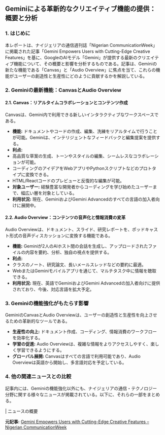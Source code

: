 ## Geminiによる革新的なクリエイティブ機能の提供：概要と分析

### 1. はじめに

本レポートは、ナイジェリアの通信週刊誌「Nigerian CommunicationWeek」に掲載された記事「Gemini Empowers Users with Cutting-Edge Creative Features」を基に、GoogleのAIモデル「Gemini」が提供する最新のクリエイティブ機能について、その概要と影響を分析するものである。記事は、Geminiの新たな機能である「Canvas」と「Audio Overview」に焦点を当て、これらの機能がユーザーの創造性と生産性にどのように貢献するかを解説している。

### 2. Geminiの最新機能：CanvasとAudio Overview

#### 2.1. Canvas：リアルタイムコラボレーションとコンテンツ作成

Canvasは、Gemini内で利用できる新しいインタラクティブなワークスペースである。

* **機能:** ドキュメントやコードの作成、編集、洗練をリアルタイムで行うことが可能。Geminiは、インテリジェントなフィードバックと編集提案を提供する。
* **利点:**
 * 高品質な草案の生成、トーンやスタイルの編集、シームレスなコラボレーションが可能。
 * コーディングのアイデアをWebアプリやPythonスクリプトなどのプロトタイプに変換できる。
 * HTML/Reactコードのプレビューと反復的な編集が可能。
* **対象ユーザー:** 経験豊富な開発者からコーディングを学び始めたユーザーまで、幅広い層を対象としている。
* **利用状況:** 現在、GeminiおよびGemini Advancedのすべての言語の加入者向けに展開中。

#### 2.2. Audio Overview：コンテンツの音声化と情報消費の変革

Audio Overviewは、ドキュメント、スライド、研究レポートを、ポッドキャスト形式の音声ディスカッションに変換する機能である。

* **機能:** Geminiが2人のAIホスト間の会話を生成し、アップロードされたファイルの内容を要約、分析、独自の視点を提供する。
* **利点:**
 * クラスのノート、研究論文、長いメールスレッドなどの要約に最適。
 * WebまたはGeminiモバイルアプリを通じて、マルチタスク中に情報を聴取できる。
* **利用状況:** 現在、英語でGeminiおよびGemini Advancedの加入者向けに提供されており、今後、対応言語を拡大予定。

### 3. Geminiの機能強化がもたらす影響

GeminiのCanvasとAudio Overviewは、ユーザーの創造性と生産性を向上させるための革新的なツールである。

* **生産性の向上:** ドキュメント作成、コーディング、情報消費のワークフローを効率化する。
* **学習の促進:** Audio Overviewは、複雑な情報をよりアクセスしやすく、楽しく学習できるようにする。
* **グローバル展開:** Canvasはすべての言語で利用可能であり、Audio Overviewは英語から開始し、多言語対応を予定している。

### 4. 他の関連ニュースとの比較

記事内には、Geminiの機能強化以外にも、ナイジェリアの通信・テクノロジー分野に関する様々なニュースが掲載されている。以下に、それらの一部をまとめる。

| ニュースの概要 

**元記事:** [Gemini Empowers Users with Cutting-Edge Creative Features – Nigerian CommunicationWeek](https://www.nigeriacommunicationsweek.com.ng/gemini-empowers-users-with-cutting-edge-creative-features/)